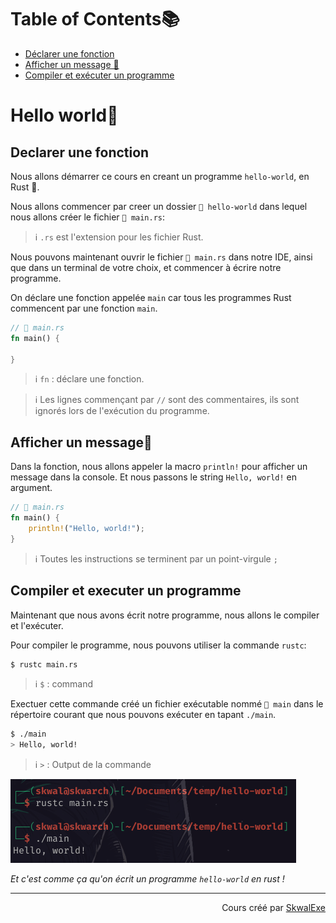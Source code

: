 # Table of Contents📚
- [Déclarer une fonction](#declarer-une-fonction)
- [Afficher un message 💬](#afficher-un-message)
- [Compiler et exécuter un programme](#compiler-et-executer-un-programme)

# Hello world👋
## Declarer une fonction
Nous allons démarrer ce cours en creant un programme `hello-world`, en Rust 🦀.

Nous allons commencer par creer un dossier `📂 hello-world` dans lequel nous allons créer le fichier `📄 main.rs`:

> ℹ️ `.rs` est l'extension pour les fichier Rust.

Nous pouvons maintenant ouvrir le fichier `📄 main.rs` dans notre IDE, ainsi que dans un terminal de votre choix, et commencer à écrire notre programme.

On déclare une fonction appelée `main` car tous les programmes Rust commencent par une fonction `main`.

```rust
// 📄 main.rs
fn main() {

}
```

> ℹ️ `fn` : déclare une fonction.

> ℹ️ Les lignes commençant par `//` sont des commentaires, ils sont ignorés lors de l'exécution du programme.

## Afficher un message💬

Dans la fonction, nous allons appeler la macro `println!` pour afficher un message dans la console. Et nous passons le string `Hello, world!` en argument.

```rust
// 📄 main.rs
fn main() {
    println!("Hello, world!");
}
```

> ℹ️ Toutes les instructions se terminent par un point-virgule `;`

## Compiler et executer un programme
Maintenant que nous avons écrit notre programme, nous allons le compiler et l'exécuter.

Pour compiler le programme, nous pouvons utiliser la commande `rustc`:

```bash
$ rustc main.rs
```
> ℹ️ `$` : command

Exectuer cette commande créé un fichier exécutable nommé `📄 main` dans le répertoire courant que nous pouvons exécuter en tapant `./main`.

```bash
$ ./main
> Hello, world!
```
> ℹ️ `>` : Output de la commande

![](1.png)

*Et c'est comme ça qu'on écrit un programme `hello-world` en rust !*


<!--

---

<p align="right"><a href="https://github.com/SkwalExe/apprendre-rust/tree/main/course/hello-world">Section suivante ⏭️</a></p>
-->

---


<p align="right">Cours créé par <a href="https://github.com/SkwalExe/" target="_blank">SkwalExe</a></p>
